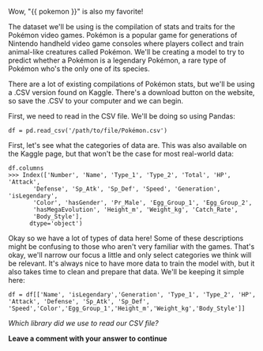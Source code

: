 Wow, "{{ pokemon }}" is also my favorite!

The dataset we'll be using is the compilation of stats and traits for the Pokémon video games. Pokémon is a popular game for generations of Nintendo handheld video game consoles where players collect and train animal-like creatures called Pokémon. We'll be creating a model to try to predict whether a Pokémon is a legendary Pokémon, a rare type of Pokémon who's the only one of its species.

There are a lot of existing compilations of Pokémon stats, but we'll be using a .CSV version found on Kaggle. There's a download button on the website, so save the .CSV to your computer and we can begin.

First, we need to read in the CSV file. We'll be doing so using Pandas:

`df = pd.read_csv('/path/to/file/Pokémon.csv')`

First, let's see what the categories of data are. This was also available on the Kaggle page, but that won't be the case for most real-world data:

```
df.columns
>>> Index(['Number', 'Name', 'Type_1', 'Type_2', 'Total', 'HP', 'Attack',
       'Defense', 'Sp_Atk', 'Sp_Def', 'Speed', 'Generation', 'isLegendary',
       'Color', 'hasGender', 'Pr_Male', 'Egg_Group_1', 'Egg_Group_2',
       'hasMegaEvolution', 'Height_m', 'Weight_kg', 'Catch_Rate',
       'Body_Style'],
      dtype='object')
```

Okay so we have a lot of types of data here! Some of these descriptions might be confusing to those who aren't very familiar with the games. That's okay, we'll narrow our focus a little and only select categories we think will be relevant. It's always nice to have more data to train the model with, but it also takes time to clean and prepare that data. We'll be keeping it simple here:

```
df = df[['Name', 'isLegendary','Generation', 'Type_1', 'Type_2', 'HP', 'Attack', 'Defense', 'Sp_Atk', 'Sp_Def', 'Speed','Color','Egg_Group_1','Height_m','Weight_kg','Body_Style']]
```

*Which library did we use to read our CSV file?*

**Leave a comment with your answer to continue**